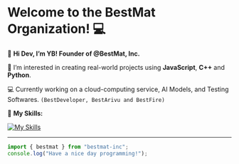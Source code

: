 # Welcome to the BestMat Organization! 💻
👋 **Hi Dev, I’m YB! Founder of @BestMat, Inc.**

👀 I’m interested in creating real-world projects using **JavaScript**, **C++** and **Python**.

💻 Currently working on a cloud-computing service, AI Models, and Testing Softwares. 
`(BestDeveloper, BestArivu and BestFire)`

📕 **My Skills:**

[![My Skills](https://skillicons.dev/icons?i=javascript,react,nodejs,python,ts,go,c,cpp,cs,java,tailwind,firebase,vscode,rust,linux&perline=5)](https://skillicons.dev)

---
```javascript
import { bestmat } from "bestmat-inc";
console.log("Have a nice day programming!");
```
